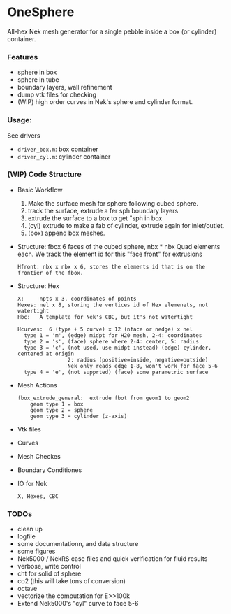 # OneSphere

All-hex Nek mesh generator for a single pebble inside a box (or cylinder) container.

### Features
- sphere in box
- sphere in tube
- boundary layers, wall refinement
- dump vtk files for checking
- (WIP) high order curves in Nek's sphere and cylinder format.

### Usage:
See drivers 
- `driver_box.m`: box container
- `driver_cyl.m`: cylinder container


### (WIP) Code Structure

- Basic Workflow
  1. Make the surface mesh for sphere following cubed sphere.
  2. track the surface, extrude a fer sph boundary layers
  3. extrude the surface to a box to get "sph in box
  4. (cyl) extrude to make a fab of cylinder, extrude again for inlet/outlet.
  4. (box) append box meshes.

- Structure: fbox 
  6 faces of the cubed sphere, nbx * nbx Quad elements each.
  We track the element id for this "face front" for extrusions

  ```
  Hfront: nbx x nbx x 6, stores the elements id that is on the frontier of the fbox.
  ```

- Structure: Hex
  ```
  X:     npts x 3, coordinates of points
  Hexes: nel x 8, storing the vertices id of Hex elemenets, not watertight
  Hbc:   A template for Nek's CBC, but it's not watertight

  Hcurves:  6 (type + 5 curve) x 12 (nface or nedge) x nel
    type 1 = 'm', (edge) midpt for H20 mesh, 2-4: coordinates
    type 2 = 's', (face) sphere where 2-4: center, 5: radius
    type 3 = 'c', (not used, use midpt instead) (edge) cylinder, centered at origin
                  2: radius (positive=inside, negative=outside)
                  Nek only reads edge 1-8, won't work for face 5-6
    type 4 = 'e', (not supprted) (face) some parametric surface
  ```

- Mesh Actions
  ```
  fbox_extrude_general:  extrude fbot from geom1 to geom2
      geom type 1 = box
      geom type 2 = sphere
      geom type 3 = cylinder (z-axis)
  ```

- Vtk files

- Curves

- Mesh Checkes

- Boundary Conditiones

- IO for Nek
  ```
  X, Hexes, CBC
  ```

### TODOs
- clean up
- logfile
- some documentationn, and data structure
- some figures
- Nek5000 / NekRS case files and quick verification for fluid results
- verbose, write control
- cht for solid of sphere
- co2 (this will take tons of conversion)
- octave
- vectorize the computation for E>>100k
- Extend Nek5000's "cyl" curve to face 5-6


